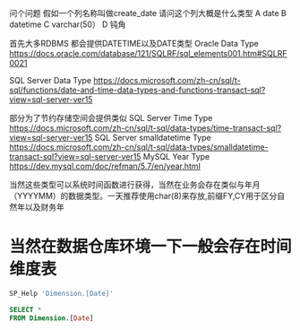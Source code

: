 
问个问题
 假如一个列名称叫做create_date 请问这个列大概是什么类型 
 A date 
 B datetime 
 C varchar(50）
 D 钝角

首先大多RDBMS 都会提供DATETIME以及DATE类型
Oracle Data Type
https://docs.oracle.com/database/121/SQLRF/sql_elements001.htm#SQLRF0021

SQL Server Data Type
https://docs.microsoft.com/zh-cn/sql/t-sql/functions/date-and-time-data-types-and-functions-transact-sql?view=sql-server-ver15

部分为了节约存储空间会提供类似
SQL Server Time Type
https://docs.microsoft.com/zh-cn/sql/t-sql/data-types/time-transact-sql?view=sql-server-ver15
SQL Server smalldatetime Type
https://docs.microsoft.com/zh-cn/sql/t-sql/data-types/smalldatetime-transact-sql?view=sql-server-ver15
MySQL Year Type
https://dev.mysql.com/doc/refman/5.7/en/year.html

当然这些类型可以系统时间函数进行获得，当然在业务会存在类似与年月（YYYYMM）的数据类型。一天推荐使用char(8)来存放,前缀FY,CY用于区分自然年以及财务年


当然在数据仓库环境一下一般会存在时间维度表
=======

```SQL
SP_Help 'Dimension.[Date]'
```


```SQL
SELECT *
FROM Dimension.[Date]
```

